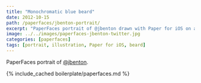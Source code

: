 ```yaml
---
title: "Monochromatic blue beard"
date: 2012-10-15
path: /paperfaces/jbenton-portrait/
excerpt: "PaperFaces portrait of @jbenton drawn with Paper for iOS on an iPad."
image: ../../images/paperfaces-jbenton-twitter.jpg
categories: [paperfaces]
tags: [portrait, illustration, Paper for iOS, beard]
---
```


PaperFaces portrait of [@jbenton](https://twitter.com/jbenton).

{% include_cached boilerplate/paperfaces.md %}
